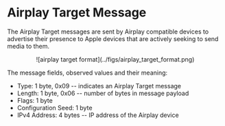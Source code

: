 <h1>Airplay Target Message</h1>

<p> 
The Airplay Target messages are sent by Airplay compatible devices to advertise
their presence to Apple devices that are actively seeking to send media to them.
</p>


<div align="center">
![airplay target format](../figs/airplay_target_format.png)
</div>

<p>The message fields, observed values and their meaning:</p>

<ul>
<li>
Type: 1 byte, 0x09 -- indicates an Airplay Target message
</li>
<li>
Length: 1 byte, 0x06 -- number of bytes in message payload
</li>
<li>
Flags: 1 byte 
</li>
<li>
Configuration Seed: 1 byte
</li>
<li>
IPv4 Address: 4 bytes -- IP address of the Airplay device
</li>
</ul>
